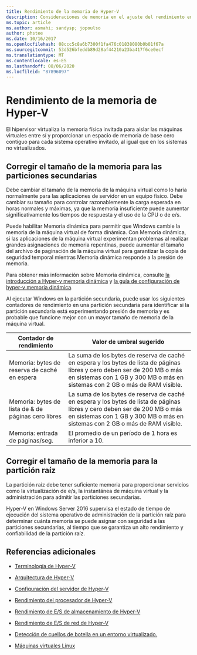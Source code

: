 ```yaml
---
title: Rendimiento de la memoria de Hyper-V
description: Consideraciones de memoria en el ajuste del rendimiento en Hyper-V
ms.topic: article
ms.author: asmahi; sandysp; jopoulso
author: phstee
ms.date: 10/16/2017
ms.openlocfilehash: 08ccc5c8a6b7300f1fa476c01838080b0b01f67a
ms.sourcegitcommit: 53d526bfeddb89d28af44210a23ba417f6ce0ecf
ms.translationtype: MT
ms.contentlocale: es-ES
ms.lasthandoff: 08/06/2020
ms.locfileid: "87896097"
---
```

# <a name="hyper-v-memory-performance"></a>Rendimiento de la memoria de Hyper-V


El hipervisor virtualiza la memoria física invitada para aislar las máquinas virtuales entre sí y proporcionar un espacio de memoria de base cero contiguo para cada sistema operativo invitado, al igual que en los sistemas no virtualizados.

## <a name="correct-memory-sizing-for-child-partitions"></a>Corregir el tamaño de la memoria para las particiones secundarias

Debe cambiar el tamaño de la memoria de la máquina virtual como lo haría normalmente para las aplicaciones de servidor en un equipo físico. Debe cambiar su tamaño para controlar razonablemente la carga esperada en horas normales y máximas, ya que la memoria insuficiente puede aumentar significativamente los tiempos de respuesta y el uso de la CPU o de e/s.

Puede habilitar Memoria dinámica para permitir que Windows cambie la memoria de la máquina virtual de forma dinámica. Con Memoria dinámica, si las aplicaciones de la máquina virtual experimentan problemas al realizar grandes asignaciones de memoria repentinas, puede aumentar el tamaño del archivo de paginación de la máquina virtual para garantizar la copia de seguridad temporal mientras Memoria dinámica responde a la presión de memoria.

Para obtener más información sobre Memoria dinámica, consulte [la introducción a Hyper-v memoria dinámica]( https://go.microsoft.com/fwlink/?linkid=834434) y [la guía de configuración de hyper-v memoria dinámica](https://go.microsoft.com/fwlink/?linkid=834435).

Al ejecutar Windows en la partición secundaria, puede usar los siguientes contadores de rendimiento en una partición secundaria para identificar si la partición secundaria está experimentando presión de memoria y es probable que funcione mejor con un mayor tamaño de memoria de la máquina virtual.

| Contador de rendimiento                                                         | Valor de umbral sugerido                                                                                                                                                           |
|-----------------------------------------------------------------------------|-------------------------------------------------------------------------------------------------------------------------------------------------------------------------------------|
| Memoria: bytes de reserva de caché en espera                                        | La suma de los bytes de reserva de caché en espera y los bytes de lista de páginas libres y cero deben ser de 200 MB o más en sistemas con 1 GB y 300 MB o más en sistemas con 2 GB o más de RAM visible. |
| Memoria: bytes de lista de & de páginas cero libres                                        | La suma de los bytes de reserva de caché en espera y los bytes de lista de páginas libres y cero deben ser de 200 MB o más en sistemas con 1 GB y 300 MB o más en sistemas con 2 GB o más de RAM visible. |
| Memoria: entrada de páginas/seg.                                                    | El promedio de un período de 1 hora es inferior a 10.                                                                                                                                       | 

## <a name="correct-memory-sizing-for-root-partition"></a>Corregir el tamaño de la memoria para la partición raíz

La partición raíz debe tener suficiente memoria para proporcionar servicios como la virtualización de e/s, la instantánea de máquina virtual y la administración para admitir las particiones secundarias.

Hyper-V en Windows Server 2016 supervisa el estado de tiempo de ejecución del sistema operativo de administración de la partición raíz para determinar cuánta memoria se puede asignar con seguridad a las particiones secundarias, al tiempo que se garantiza un alto rendimiento y confiabilidad de la partición raíz.

## <a name="additional-references"></a>Referencias adicionales

-   [Terminología de Hyper-V](terminology.md)

-   [Arquitectura de Hyper-V](architecture.md)

-   [Configuración del servidor de Hyper-V](configuration.md)

-   [Rendimiento del procesador de Hyper-V](processor-performance.md)

-   [Rendimiento de E/S de almacenamiento de Hyper-V](storage-io-performance.md)

-   [Rendimiento de E/S de red de Hyper-V](network-io-performance.md)

-   [Detección de cuellos de botella en un entorno virtualizado.](detecting-virtualized-environment-bottlenecks.md)

-   [Máquinas virtuales Linux](linux-virtual-machine-considerations.md)
